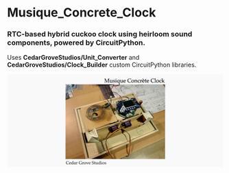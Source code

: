 # Musique_Concrete_Clock

### RTC-based hybrid cuckoo clock using heirloom sound components, powered by CircuitPython.

Uses __CedarGroveStudios/Unit_Converter__ and __CedarGroveStudios/Clock_Builder__ custom CircuitPython libraries.

![Musique Concrète Clock](https://github.com/CedarGroveStudios/Musique_Concrete_Clock/blob/master/photos%20and%20graphics/MCC_social.jpeg)
